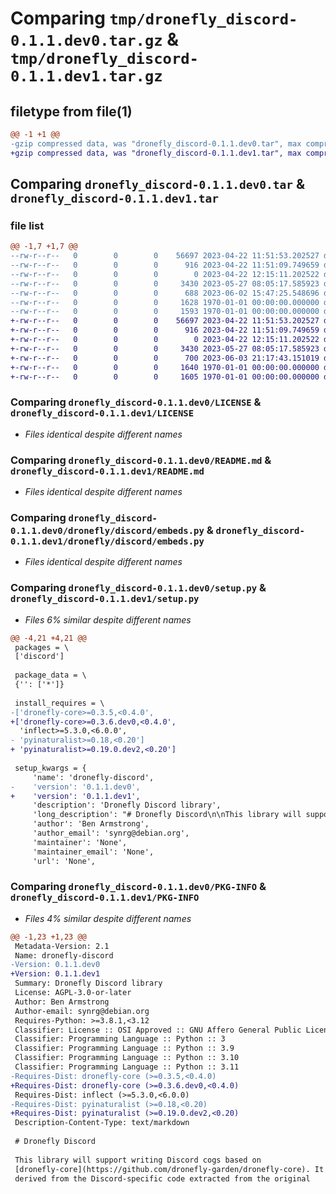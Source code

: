 # Comparing `tmp/dronefly_discord-0.1.1.dev0.tar.gz` & `tmp/dronefly_discord-0.1.1.dev1.tar.gz`

## filetype from file(1)

```diff
@@ -1 +1 @@
-gzip compressed data, was "dronefly_discord-0.1.1.dev0.tar", max compression
+gzip compressed data, was "dronefly_discord-0.1.1.dev1.tar", max compression
```

## Comparing `dronefly_discord-0.1.1.dev0.tar` & `dronefly_discord-0.1.1.dev1.tar`

### file list

```diff
@@ -1,7 +1,7 @@
--rw-r--r--   0        0        0    56697 2023-04-22 11:51:53.202527 dronefly_discord-0.1.1.dev0/LICENSE
--rw-r--r--   0        0        0      916 2023-04-22 11:51:09.749659 dronefly_discord-0.1.1.dev0/README.md
--rw-r--r--   0        0        0        0 2023-04-22 12:15:11.202522 dronefly_discord-0.1.1.dev0/dronefly/discord/__init__.py
--rw-r--r--   0        0        0     3430 2023-05-27 08:05:17.585923 dronefly_discord-0.1.1.dev0/dronefly/discord/embeds.py
--rw-r--r--   0        0        0      688 2023-06-02 15:47:25.548696 dronefly_discord-0.1.1.dev0/pyproject.toml
--rw-r--r--   0        0        0     1628 1970-01-01 00:00:00.000000 dronefly_discord-0.1.1.dev0/setup.py
--rw-r--r--   0        0        0     1593 1970-01-01 00:00:00.000000 dronefly_discord-0.1.1.dev0/PKG-INFO
+-rw-r--r--   0        0        0    56697 2023-04-22 11:51:53.202527 dronefly_discord-0.1.1.dev1/LICENSE
+-rw-r--r--   0        0        0      916 2023-04-22 11:51:09.749659 dronefly_discord-0.1.1.dev1/README.md
+-rw-r--r--   0        0        0        0 2023-04-22 12:15:11.202522 dronefly_discord-0.1.1.dev1/dronefly/discord/__init__.py
+-rw-r--r--   0        0        0     3430 2023-05-27 08:05:17.585923 dronefly_discord-0.1.1.dev1/dronefly/discord/embeds.py
+-rw-r--r--   0        0        0      700 2023-06-03 21:17:43.151019 dronefly_discord-0.1.1.dev1/pyproject.toml
+-rw-r--r--   0        0        0     1640 1970-01-01 00:00:00.000000 dronefly_discord-0.1.1.dev1/setup.py
+-rw-r--r--   0        0        0     1605 1970-01-01 00:00:00.000000 dronefly_discord-0.1.1.dev1/PKG-INFO
```

### Comparing `dronefly_discord-0.1.1.dev0/LICENSE` & `dronefly_discord-0.1.1.dev1/LICENSE`

 * *Files identical despite different names*

### Comparing `dronefly_discord-0.1.1.dev0/README.md` & `dronefly_discord-0.1.1.dev1/README.md`

 * *Files identical despite different names*

### Comparing `dronefly_discord-0.1.1.dev0/dronefly/discord/embeds.py` & `dronefly_discord-0.1.1.dev1/dronefly/discord/embeds.py`

 * *Files identical despite different names*

### Comparing `dronefly_discord-0.1.1.dev0/setup.py` & `dronefly_discord-0.1.1.dev1/setup.py`

 * *Files 6% similar despite different names*

```diff
@@ -4,21 +4,21 @@
 packages = \
 ['discord']
 
 package_data = \
 {'': ['*']}
 
 install_requires = \
-['dronefly-core>=0.3.5,<0.4.0',
+['dronefly-core>=0.3.6.dev0,<0.4.0',
  'inflect>=5.3.0,<6.0.0',
- 'pyinaturalist>=0.18,<0.20']
+ 'pyinaturalist>=0.19.0.dev2,<0.20']
 
 setup_kwargs = {
     'name': 'dronefly-discord',
-    'version': '0.1.1.dev0',
+    'version': '0.1.1.dev1',
     'description': 'Dronefly Discord library',
     'long_description': "# Dronefly Discord\n\nThis library will support writing Discord cogs based on\n[dronefly-core](https://github.com/dronefly-garden/dronefly-core). It is\nderived from the Discord-specific code extracted from the original\n[Dronefly](https://dronefly.readthedocs.io) bot codebase. We aim to keep\nthe library general enough to work with any bot based on\n[discord.py](https://discordpy.readthedocs.io), as well as on bots using\nthe [Red-DiscordBot](https://docs.discord.red) framework.\n\n# Related packages\n\n## Dronefly core\n\nThe [dronefly-core](https://github.com/dronefly-garden/dronefly-core)\npackage is an incomplete rewrite of [Dronefly](https://dronefly.readthedocs.io/)\nDiscord bot's core components.\n\n## Dronefly Discord bot\n\nDronefly Discord bot brings [iNaturalist](https://www.inaturalist.org) taxa,\nobservations, and other data from the site into conversations on the\n[Discord](https://discord.com) chat platform.\n",
     'author': 'Ben Armstrong',
     'author_email': 'synrg@debian.org',
     'maintainer': 'None',
     'maintainer_email': 'None',
     'url': 'None',
```

### Comparing `dronefly_discord-0.1.1.dev0/PKG-INFO` & `dronefly_discord-0.1.1.dev1/PKG-INFO`

 * *Files 4% similar despite different names*

```diff
@@ -1,23 +1,23 @@
 Metadata-Version: 2.1
 Name: dronefly-discord
-Version: 0.1.1.dev0
+Version: 0.1.1.dev1
 Summary: Dronefly Discord library
 License: AGPL-3.0-or-later
 Author: Ben Armstrong
 Author-email: synrg@debian.org
 Requires-Python: >=3.8.1,<3.12
 Classifier: License :: OSI Approved :: GNU Affero General Public License v3 or later (AGPLv3+)
 Classifier: Programming Language :: Python :: 3
 Classifier: Programming Language :: Python :: 3.9
 Classifier: Programming Language :: Python :: 3.10
 Classifier: Programming Language :: Python :: 3.11
-Requires-Dist: dronefly-core (>=0.3.5,<0.4.0)
+Requires-Dist: dronefly-core (>=0.3.6.dev0,<0.4.0)
 Requires-Dist: inflect (>=5.3.0,<6.0.0)
-Requires-Dist: pyinaturalist (>=0.18,<0.20)
+Requires-Dist: pyinaturalist (>=0.19.0.dev2,<0.20)
 Description-Content-Type: text/markdown
 
 # Dronefly Discord
 
 This library will support writing Discord cogs based on
 [dronefly-core](https://github.com/dronefly-garden/dronefly-core). It is
 derived from the Discord-specific code extracted from the original
```

